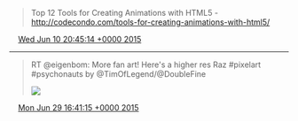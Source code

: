 > Top 12 Tools for Creating Animations with HTML5 - http://codecondo.com/tools-for-creating-animations-with-html5/

<img src="/media/tweet.ico" width="12" /> [Wed Jun 10 20:45:14 +0000 2015](https://twitter.com/eduplessis/status/608736701490446336)

----

> RT @eigenbom: More fan art! Here's a higher res Raz #pixelart #psychonauts by @TimOfLegend/@DoubleFine
>
> ![](/media/615560672949182465-B2iaOTfCcAAiv9F.png)

<img src="/media/tweet.ico" width="12" /> [Mon Jun 29 16:41:15 +0000 2015](https://twitter.com/eduplessis/status/615560672949182465)